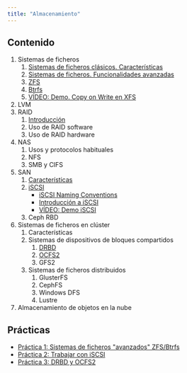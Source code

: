 ```yaml
---
title: "Almacenamiento"
---
```


## Contenido

1. Sistemas de ficheros
    1. [Sistemas de ficheros clásicos. Características](https://github.com/albertomolina/beamer-focus/raw/main/sist-ficheros.pdf)
	1. [Sistemas de ficheros. Funcionalidades avanzadas](https://github.com/albertomolina/beamer-focus/raw/main/sist-ficheros-2.pdf)
	1. [ZFS](https://github.com/albertomolina/beamer-focus/raw/main/zfs.pdf)
	1. [Btrfs](https://github.com/albertomolina/beamer-focus/raw/main/btrfs.pdf)
	1. [VÍDEO: Demo. Copy on Write en XFS](https://youtu.be/sfcbHu5_in4)
1. LVM
1. RAID
    1. [Introducción](https://github.com/albertomolina/beamer-focus/raw/main/raid.pdf)
    1. Uso de RAID software
    1. Uso de RAID hardware
1. NAS
    1. Usos y protocolos habituales
	1. NFS
	1. SMB y CIFS
1. SAN
    1. [Características](https://github.com/albertomolina/beamer-focus/raw/main/san.pdf)
    1. [iSCSI](https://github.com/albertomolina/beamer-focus/raw/main/iscsi.pdf)
		* [iSCSI Naming Conventions](https://docs.vmware.com/en/VMware-vSphere/5.5/com.vmware.vsphere.storage.doc/GUID-686D92B6-A2B2-4944-8718-F1B74F6A2C53.html)
        * [Introducción a iSCSI](iscsi.html)
		* [VÍDEO: Demo iSCSI](https://youtu.be/Vrwl0rza8aM)
	1. Ceph RBD
1. Sistemas de ficheros en clúster
    1. Características
	1. Sistemas de dispositivos de bloques compartidos
	    1. [DRBD](https://raw.githubusercontent.com/josedom24/presentaciones/main/hlc/drbd.pdf)
	    1. [OCFS2](https://raw.githubusercontent.com/josedom24/presentaciones/main/hlc/ocfs2.pdf)
		1. GFS2
	1. Sistemas de ficheros distribuidos
	    1. GlusterFS
		1. CephFS
		1. Windows DFS
		1. Lustre
1. Almacenamiento de objetos en la nube

## Prácticas

* [Práctica 1: Sistemas de ficheros "avanzados" ZFS/Btrfs](practica1.html)
* [Práctica 2: Trabajar con iSCSI](practica2.html)
* [Práctica 3: DRBD y OCFS2](practica3.html)